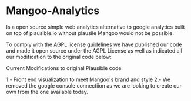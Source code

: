 # Mangoo-Analytics

Is a open source simple web analytics alternative to google analytics built on top of plausible.io without plausile Mangoo would not be possible.

To comply with the AGPL license guidelines we have published our code and made it open source under the AGPL 
License as well as indicated all our modification to the original code below:

Current Modifications to original Plausible code:

1.- Front end visualization to meet Mangoo's brand and style
2.- We removed the google console connectiion as we are looking to create our own from the one available today. 
